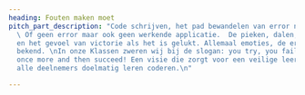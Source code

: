 ```yaml
---
heading: Fouten maken moet
pitch_part_description: "Code schrijven, het pad bewandelen van error naar error.
  \ Of geen error maar ook geen werkende applicatie.  De pieken, dalen, de frustratie
  en het gevoel van victorie als het is gelukt. Allemaal emoties, de ervaren programmeurs
  bekend. \nIn onze Klassen zweren wij bij de slogan: you try, you fail, you fail
  once more and then succeed! Een visie die zorgt voor een veilige leeromgeving waar
  alle deelnemers doelmatig leren coderen.\n"

---
```

